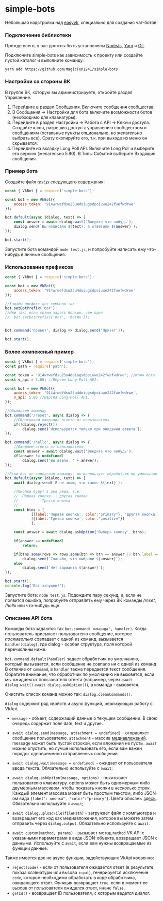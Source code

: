 # simple-bots
Небольшая надстройка над [easyvk](https://github.com/ciricc/easyvk), специально для создания чат-ботов.

### Подключение библиотеки
Прежде всего, у вас должны быть установлены [NodeJs](https://nodejs.org), [Yarn](https://yarnpkg.com/lang/en/)
и [Git](https://git-scm.com/downloads).

Подключите simple-bots как зависимость к проекту или создайте пустой каталог и выполните команду:

```
yarn add https://github.com/MagicFun1241/simple-bots
```

### Настройки со стороны ВК
В группе ВК, которую вы администрируете, откройте раздел Управление.
 1) Перейдите в раздел Сообщения. Включите сообщения сообщества.
 2) В Сообщения &rarr; Настройки для бота включите возможности ботов (необходимо для клавиатуры).
 3) Перейдите в раздел Настройки &rarr; Работа с API &rarr; Ключи доступа.
 Создайте ключ, разрешив доступ к управлению сообществом и сообщениям (остальные пункты опционально, но желательно
выбрать все). Сразу скопируйте его, т.к. при выходе из меню он скрывается.
 4) Перейдите на вкладку Long Poll API. Включите Long Poll и выберите его версию (желательно 5.80). В Типы Событий
 выберите Входящие сообщения.

### Пример бота
Создайте файл *test.js* следующего содержания:

```javascript
const { VkBot } = require('simple-bots');

const bot = new VkBot({
    access_token: '914wrwefdsu23u4doiugsdpoiuwe242fwefwdrwe'
});

bot.default(async (dialog, text) => {
    const answer = await dialog.wait('Введите что нибудь');
    dialog.send(`Вы написали ${text}, а ответили ${answer}`);
});

bot.start();
```

Запустите бота командой `node test.js`, и попробуйте написать ему что-нибудь в личные сообщения.

### Использование префиксов

```javascript
const { VkBot } = require('simple-bots');

const bot = new VkBot({
    access_token: '914wrwefdsu23u4doiugsdpoiuwe242fwefwdrwe'
});

//Задаём префикс для комманд так
bot.setBotPrefix('бот');
//Или так, если хотим задать больше, чем один
//  bot.setBotPrefix(['бот', 'ботик']);


bot.command('привет', dialog => dialog.send('Привет'));

bot.start();
```

### Более компексный пример

```javascript
const { VkBot } = require('simple-bots');
const path = require('path');

const token = '914wrwefdsu23u4doiugsdpoiuwe242fwefwdrwe'; //Ключ бота
const v_api = 5.80; //Версия Long-Poll API.

const bot = new VkBot({
    access_token: '914wrwefdsu23u4doiugsdpoiuwe242fwefwdrwe',
    v_api: 5.80 //Версия Long-Poll API.
});

//Объявляем команду
bot.command('/reset', async dialog => {
    //Сбрасываем ожидание ответа от пользователя.
    if(!dialog.reject())
        dialog.send(`Используется только при ожидании ответа`);
});

bot.command('/hello', async dialog => {
    //Ожидаем ответа от пользователя.
    const answer = await dialog.wait('Введите что нибудь');
    if(answer != undefined)
        dialog.send('Вы ввели: ' + answer);
});

//Если бот не определил команду, он использует обработчик по умолчанию.
bot.default(async (dialog, text) => {
    await dialog.send(`Я не знаю, что такое ${text}`);

    //Кнопки будут в два ряда, т.е:
    //  Первая кнопка  | другая кнопка
    //           Третья кнопка
    //
    const btns = [
            [{label:'Первая кнопка', color:"primary"}, 'другая кнопка'],
            [{label:'Третья кнопка', color:"positive"}]
            ];

    const answer = await dialog.askOption('Выбери кнопку', btns);

    if(answer == undefined)
        return;

    if(btns.some(rows => rows.some(btn => btn == answer || btn.label == answer)))
        dialog.send(`Спасибо, что выбрали ${answer}`);
    else
        dialog.send(`Нет варианта ${answer}`);
});

bot.start();
console.log('Бот запущен!');
```
Запустите бота: `node test.js`. Подождите пару секунд, и, если не появится ошибка,
попробуйте отправлять ему через ВК команды */reset*, */hello* или что-нибудь еще.

### Описание API бота

Команды бота задаются так `bot.command('команда', handler)`. Когда пользователь присылает
пользователю сообщение, которое *посимвольно* совпадает с одной из команд, вызывается `handler(dialog)`,
где dialog - особая структура, поля которой перечислины ниже.

`bot.command.default(handler)` задает обработчик по умолчанию, который вызывается, если сообщение
не совпало ни с одной из команд. В отличие от `command`, в  `handler` также передается текст сообщения.
Обратите внимание, что обработчик по умолчанию не вызовется, если мы ожидаем от пользователя ответа
(например, через `await dialog.wait()` `await dialog.askOption()`), а команда - вызовется.

Очистить список команд можно так: `dialog.cleanCommands()`.

`dialog` содержит ряд свойств и async функций, реализующих работу с VkApi.

* `message` - объект, содержащий данные о текущем сообщении. В свою очередь содержит поля date, text и другие.

* `await dialog.send(message, attachment = undefined)` - отправляет сообщение пользователю. `attachment` -
 массив [медиавложений](https://vk.com/dev/attachments_m). message может быть пустой строкой, если вложения не пусты.
 `await` можно опустить, но лучше использовать его, если вам важен порядок одновременно отправленных сообщений.
 
 * `await dialog.wait(message = undefined)` - ожидает от пользователя ввода текста. Обязательно используйте с `await`;
 
 * `await dialog.askOption(message, options)` - показывает пользователю клавиатуру. options может быть одномерным
 либо двумерным массивом, чтобы показать кнопки в несколько строк. Каждый элемент массива может быть простым текстом, либо
 JSON-ом вида `{label": кнопка", "color":"primary"}`. Цвета описаны [здесь](https://vk.com/dev/bots_docs_3?f=4.1.%2BПодключение).
 Обязательно используйте с `await`;


 * `await dialog.uploadFile(filePath)` - загружает файл с компьютера и возвращает его код как медиавложения, которое вы
 можете затем отправить через `dialog.output`. Обязательно используйте с `await`.
 
 * `await custom(method, params)` - вызывает метод `method` VK API с указанными параметрами в виде JSON-объекта,
 возвращает JSON c данными. Используйте с `await`, если вам нужны возвращаемые из функции данные.
 
 Также имеется две не async функции, задействующих VkApi косвенно: 
  * `reject(code)` - если от пользователя ожидается ответ (в результате показа клавиатуры или вызова `input`), 
  генерируется исключение `code`, которое необходимо обработать в коде обработчика, ожидающего ответ.
  Функция возвращает `true`, если в момент ее вызова от пользователя ожидался ответ, иначе `false`.
   * `getId()` - возвращает ID пользователя, с которым ведется диалог.
